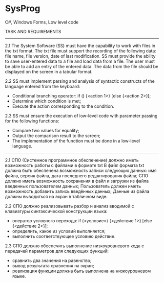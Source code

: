 # SysProg
C#, Windows Forms, Low level code 

TASK AND REQUIREMENTS
**************************************************
2.1 The System Software (SS) must have the capability to work with files in the txt format. 
The txt file must support the recording of the following data: file name, file version, date of last modification. 
SS must provide the ability to save user-entered data to a file and load data from a file. 
The user must be able to add an entry of the entered data. 
The data from the file should be displayed on the screen in a tabular format.

2.2 SS must implement parsing and analysis of syntactic constructs of the language entered from the keyboard:
* Conditional branching operator: if (<condition>) {<action 1>} [else {<action 2>}];
* Determine which condition is met;
* Execute the action corresponding to the condition.

2.3 SS must ensure the execution of low-level code with parameter passing for the following functions:
* Compare two values for equality;
* Output the comparison result to the screen;
* The implementation of the function must be done in a low-level language.

**************************************************
2.1 СПО (Системное программное обеспечение) должно иметь возможность работы с файлами в формате txt
В файл формата txt должна быть обеспечена возможность записи следующих
данных: имя файла, версия файла, дата последнего редактирования файла;
СПО должно иметь возможность сохранения в файл и загрузки из файла введенных
пользователем данных;
Пользователь должен иметь возможность добавить запись введённых данных;
Данные из файла должны выводиться на экран в табличном виде.

2.2 СПО должно реализовывать разбор и анализ вводимой с клавиатуры
синтаксической конструкции языка:
* оператор условного перехода: if (<условие>) {<действие 1>}
[else {<действие 2>}];
* определить, какое из условий выполняется;
* выполнить соответствующее условию действие.

2.3 СПО должно обеспечить выполнение низкоуровневого кода с передачей
параметров для следующих функций:
* сравнить два значения на равенство;
* вывод результата сравнения на экран;
* реализация функции должна быть выполнена на низкоуровневом языке.
